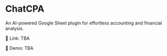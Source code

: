 # ChatCPA

An AI-powered Google Sheet plugin for effortless accounting and financial analysis.

🔗 Link: TBA

🎥 Demo: TBA
